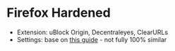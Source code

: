 # Firefox Hardened
- Extension: uBlock Origin, Decentraleyes, ClearURLs
- Settings: base on [this guide](https://brainfucksec.github.io/firefox-hardening-guide) - not fully 100% similar
